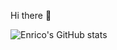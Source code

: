 Hi there 👋

![Enrico's GitHub stats](https://github-readme-stats.vercel.app/api?username=Enrico-github_icons=true&theme=radical)

